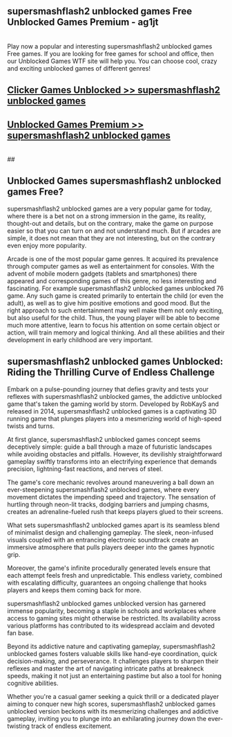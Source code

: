 ## supersmashflash2 unblocked games Free Unblocked Games Premium - ag1jt <br>
<br>
Play now a popular and interesting supersmashflash2 unblocked games Free games. If you are looking for free games for school and office, then our Unblocked Games WTF site will help you. You can choose cool, crazy and exciting unblocked games of different genres!


##  [Clicker Games Unblocked >> supersmashflash2 unblocked games](http://freeplayer.one?title=supersmashflash2_unblocked_games&ref=04)

##  [Unblocked Games Premium >> supersmashflash2 unblocked games](http://freeplayer.one?title=supersmashflash2_unblocked_games&ref=04)
  <br>
  ##



## Unblocked Games supersmashflash2 unblocked games Free?

supersmashflash2 unblocked games are a very popular game for today, where there is a bet not on a strong immersion in the game, its reality, thought-out and details, but on the contrary, make the game on purpose easier so that you can turn on and not understand much. But if arcades are simple, it does not mean that they are not interesting, but on the contrary even enjoy more popularity.

Arcade is one of the most popular game genres. It acquired its prevalence through computer games as well as entertainment for consoles. With the advent of mobile modern gadgets (tablets and smartphones) there appeared and corresponding games of this genre, no less interesting and fascinating. For example supersmashflash2 unblocked games unblocked 76 game. Any such game is created primarily to entertain the child (or even the adult), as well as to give him positive emotions and good mood. But the right approach to such entertainment may well make them not only exciting, but also useful for the child. Thus, the young player will be able to become much more attentive, learn to focus his attention on some certain object or action, will train memory and logical thinking. And all these abilities and their development in early childhood are very important.

##  supersmashflash2 unblocked games Unblocked: Riding the Thrilling Curve of Endless Challenge

Embark on a pulse-pounding journey that defies gravity and tests your reflexes with supersmashflash2 unblocked games, the addictive unblocked game that's taken the gaming world by storm. Developed by RobKayS and released in 2014, supersmashflash2 unblocked games is a captivating 3D running game that plunges players into a mesmerizing world of high-speed twists and turns.

At first glance, supersmashflash2 unblocked games concept seems deceptively simple: guide a ball through a maze of futuristic landscapes while avoiding obstacles and pitfalls. However, its devilishly straightforward gameplay swiftly transforms into an electrifying experience that demands precision, lightning-fast reactions, and nerves of steel.

The game's core mechanic revolves around maneuvering a ball down an ever-steepening supersmashflash2 unblocked games, where every movement dictates the impending speed and trajectory. The sensation of hurtling through neon-lit tracks, dodging barriers and jumping chasms, creates an adrenaline-fueled rush that keeps players glued to their screens.

What sets supersmashflash2 unblocked games apart is its seamless blend of minimalist design and challenging gameplay. The sleek, neon-infused visuals coupled with an entrancing electronic soundtrack create an immersive atmosphere that pulls players deeper into the games hypnotic grip.

Moreover, the game's infinite procedurally generated levels ensure that each attempt feels fresh and unpredictable. This endless variety, combined with escalating difficulty, guarantees an ongoing challenge that hooks players and keeps them coming back for more.

supersmashflash2 unblocked games unblocked version has garnered immense popularity, becoming a staple in schools and workplaces where access to gaming sites might otherwise be restricted. Its availability across various platforms has contributed to its widespread acclaim and devoted fan base.

Beyond its addictive nature and captivating gameplay, supersmashflash2 unblocked games fosters valuable skills like hand-eye coordination, quick decision-making, and perseverance. It challenges players to sharpen their reflexes and master the art of navigating intricate paths at breakneck speeds, making it not just an entertaining pastime but also a tool for honing cognitive abilities.

Whether you're a casual gamer seeking a quick thrill or a dedicated player aiming to conquer new high scores, supersmashflash2 unblocked games unblocked version beckons with its mesmerizing challenges and addictive gameplay, inviting you to plunge into an exhilarating journey down the ever-twisting track of endless excitement.